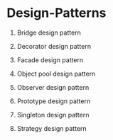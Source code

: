# Design-Patterns

1. Bridge design pattern

2. Decorator design pattern

3. Facade design pattern

4. Object pool design pattern

5. Observer design pattern

6. Prototype design pattern

7. Singleton design pattern

8. Strategy design pattern
